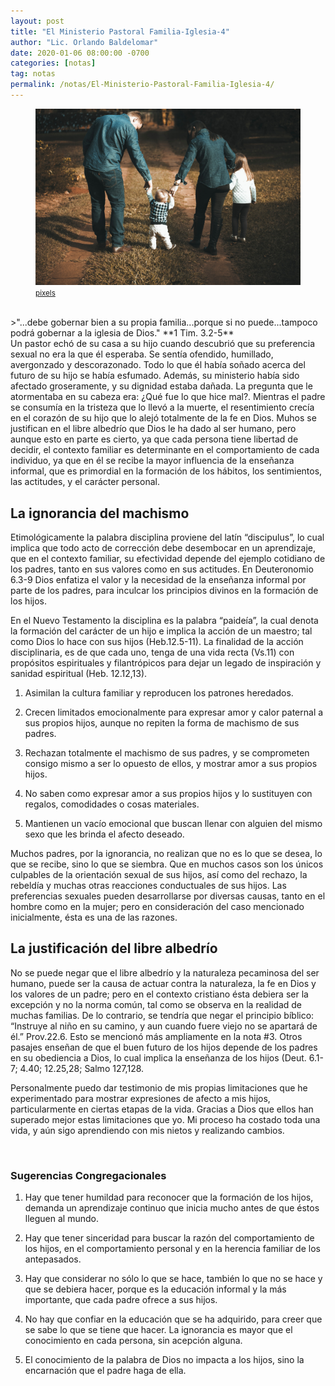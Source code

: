 ```yaml
---
layout: post
title: "El Ministerio Pastoral Familia-Iglesia-4"
author: "Lic. Orlando Baldelomar"
date: 2020-01-06 08:00:00 -0700
categories: [notas]
tag: notas
permalink: /notas/El-Ministerio-Pastoral-Familia-Iglesia-4/
---
```


<figure>
<img src="/assets/img/family.jpg" class="img-fluid" alt="Responsive image">
<figcaption><a href="https://www.pexels.com/"><small>pixels</small></a></figcaption>
</figure>
<br>
>"...debe gobernar bien a su propia familia...porque si no puede...tampoco podrá gobernar a la iglesia de Dios."
**1 Tim. 3.2-5**

<br>
Un pastor echó de su casa a su hijo cuando descubrió que su preferencia sexual no era la que él esperaba. Se sentía ofendido, humillado, avergonzado y descorazonado. Todo lo que él había soñado acerca del futuro de su hijo se había esfumado. Además, su ministerio había sido afectado groseramente, y su dignidad estaba dañada. La pregunta que le atormentaba en su cabeza era: ¿Qué fue lo que hice mal?. Mientras el padre se consumía en la tristeza que lo llevó a la muerte, el resentimiento crecía en el corazón de su hijo que lo alejó totalmente de la fe en Dios.
Muhos se justifican en el libre albedrío que Dios le ha dado al ser humano, pero aunque esto en parte es cierto, ya que cada persona tiene libertad de decidir, el contexto familiar es determinante en el comportamiento de cada individuo, ya que en él se recibe la mayor influencia de la enseñanza informal, que es primordial en la formación de los hábitos, los sentimientos, las actitudes, y el carácter personal.

<br>
<h2 class="text-center">La ignorancia del machismo</h2>

Etimológicamente la palabra disciplina proviene del latín “discipulus”, lo cual implica que todo acto de corrección debe desembocar en un aprendizaje, que en el contexto familiar, su efectividad depende del ejemplo cotidiano de los padres, tanto en sus valores como en sus actitudes. En Deuteronomio 6.3-9 Dios enfatiza el valor y la necesidad de la enseñanza informal por parte de los padres, para inculcar los principios divinos en la formación de los hijos.

En el Nuevo Testamento la disciplina es la palabra “paideía”, la cual denota la formación del carácter de un hijo e implica la acción de un maestro; tal como Dios lo hace con sus hijos (Heb.12.5-11). La finalidad de la acción disciplinaria, es de que cada uno, tenga de una vida recta (Vs.11) con propósitos espirituales y filantrópicos para dejar un legado de inspiración y sanidad espiritual (Heb. 12.12,13).

1. Asimilan la cultura familiar y reproducen los patrones heredados.

2. Crecen limitados emocionalmente para expresar amor y calor paternal a sus propios hijos, aunque no repiten la forma de machismo de sus padres.

3. Rechazan totalmente el machismo de sus padres, y se comprometen consigo mismo a ser lo opuesto de ellos, y mostrar amor a sus propios hijos.

4. No saben como expresar amor a sus propios hijos y lo sustituyen con regalos, comodidades o cosas materiales.

5. Mantienen un vacío emocional que buscan llenar con alguien del mismo sexo que les brinda el afecto deseado.

Muchos padres, por la ignorancia, no realizan que no es lo que se desea, lo que se recibe, sino lo que se siembra. Que en muchos casos son los únicos culpables de la orientación sexual de sus hijos, así como del rechazo, la rebeldía y muchas otras reacciones conductuales de sus hijos.
Las preferencias sexuales pueden desarrollarse por diversas causas, tanto en el hombre como en la mujer; pero en consideración del caso mencionado inicialmente, ésta es una de las razones.

<h2 class="text-center">La justificación del libre albedrío</h2>

No se puede negar que el libre albedrío y la naturaleza pecaminosa del ser humano, puede ser la causa de actuar contra la naturaleza, la fe en Dios y los valores de un padre; pero en el contexto cristiano ésta debiera ser la excepción y no la norma común, tal como se observa en
la realidad de muchas familias. De lo contrario, se tendría que negar el principio bíblico: “Instruye al niño en su camino, y aun cuando fuere viejo no se apartará de él.” Prov.22.6. Esto se mencionó más ampliamente en la nota #3. Otros pasajes enseñan de que el buen futuro de los hijos depende de los padres en su obediencia a Dios, lo cual implica la enseñanza de los hijos (Deut. 6.1-7; 4.40; 12.25,28; Salmo 127,128.

Personalmente puedo dar testimonio de mis propias limitaciones que he experimentado para mostrar expresiones de afecto a mis hijos, particularmente en ciertas etapas de la vida. Gracias a Dios que ellos han superado mejor estas limitaciones que yo. Mi proceso ha costado toda una vida, y aún sigo aprendiendo con mis nietos y realizando cambios.

<br>
<h3 class="text-center">Sugerencias Congregacionales</h3>

1. Hay que tener humildad para reconocer que la formación de los hijos, demanda un aprendizaje continuo que inicia mucho antes de que éstos lleguen al mundo.

2. Hay que tener sinceridad para buscar la razón del comportamiento de los hijos, en el comportamiento personal y en la herencia familiar de los antepasados.

3. Hay que considerar no sólo lo que se hace, también lo que no se hace y que se debiera hacer, porque es la educación informal y la más importante, que cada padre ofrece a sus hijos.

4. No hay que confiar en la educación que se ha adquirido, para creer que se sabe lo que se tiene que hacer. La ignorancia es mayor que el conocimiento en cada persona, sin acepción alguna.

5. El conocimiento de la palabra de Dios no impacta a los hijos, sino la encarnación que el padre haga de ella.

<br>
